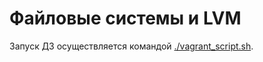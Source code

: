 # Файловые системы и LVM
Запуск ДЗ осуществляется командой [./vagrant_script.sh](vagrant_script.sh).